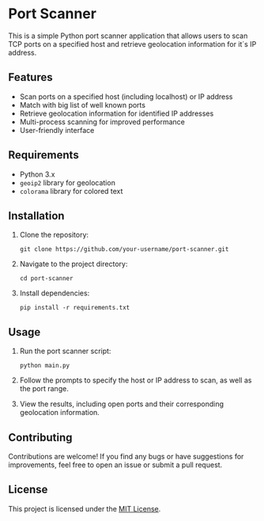# Port Scanner

This is a simple Python port scanner application that allows users to scan TCP ports on a specified host and retrieve geolocation information for it´s IP address.

## Features

- Scan ports on a specified host (including localhost) or IP address
- Match with big list of well known ports
- Retrieve geolocation information for identified IP addresses
- Multi-process scanning for improved performance
- User-friendly interface

## Requirements

- Python 3.x
- `geoip2` library for geolocation
- `colorama` library for colored text

## Installation

1. Clone the repository:

    ```
    git clone https://github.com/your-username/port-scanner.git
    ```

2. Navigate to the project directory:

    ```
    cd port-scanner
    ```

3. Install dependencies:

    ```
    pip install -r requirements.txt
    ```

## Usage

1. Run the port scanner script:

    ```
    python main.py
    ```

2. Follow the prompts to specify the host or IP address to scan, as well as the port range.

3. View the results, including open ports and their corresponding geolocation information.

## Contributing

Contributions are welcome! If you find any bugs or have suggestions for improvements, feel free to open an issue or submit a pull request.

## License

This project is licensed under the [MIT License](LICENSE).

